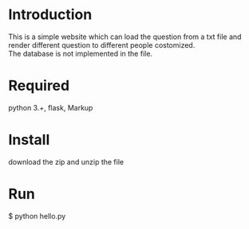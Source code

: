 # Introduction
This is a simple website which can load the question from a txt file and render different question to different people costomized.</br>
The database is not implemented in the file.

# Required
python 3.+, flask, Markup

# Install
download the zip and unzip the file

# Run
$ python hello.py
